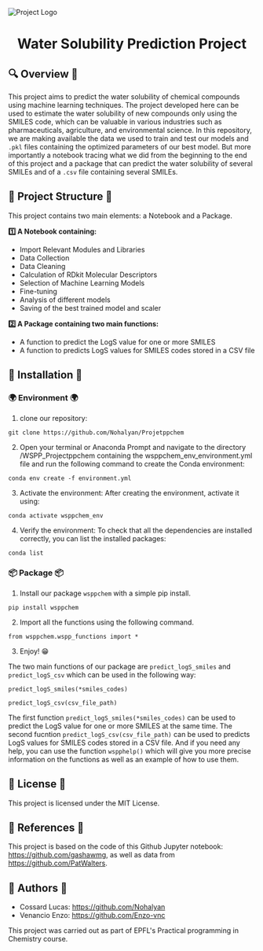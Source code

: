 ![Project Logo](assets/WSPP_logo.png)

<h1 align="center">
Water Solubility Prediction Project
</h1>

## 🔍 Overview 🔎
This project aims to predict the water solubility of chemical compounds using machine learning techniques. The project developed here can be used to estimate the water solubility of new compounds only using the SMILES code, which can be valuable in various industries such as pharmaceuticals, agriculture, and environmental science.
In this repository, we are making available the data we used to train and test our models and `.pkl` files containing the optimized parameters of our best model. But more importantly a notebook tracing what we did from the beginning to the end of this project and a package that can predict the water solubility of several SMILEs and of a `.csv` file containing several SMILEs. 

## 📝 Project Structure 📝
This project contains two main elements: a Notebook and a Package.

**1️⃣ A Notebook containing:**
- Import Relevant Modules and Libraries
- Data Collection
- Data Cleaning
- Calculation of RDkit Molecular Descriptors
- Selection of Machine Learning Models
- Fine-tuning
- Analysis of different models
- Saving of the best trained model and scaler

**2️⃣ A Package containing two main functions:**

-  A function to predict the LogS value for one or more  SMILES
-  A function to predicts LogS values for SMILES codes stored in a CSV file
 
## 🔨 Installation 🔨
### 🌍 Environment 🌍
1. clone our repository:
```
git clone https://github.com/Nohalyan/Projetppchem
```

2. Open your terminal or Anaconda Prompt and navigate to the directory /WSPP_Projectppchem containing the wsppchem_env_environment.yml file and run the following command to create the Conda environment:
```
conda env create -f environment.yml
```

3. Activate the environment: After creating the environment, activate it using:
```
conda activate wsppchem_env
```

4. Verify the environment: To check that all the dependencies are installed correctly, you can list the installed packages:
```
conda list
```

### 📦 Package 📦

1. Install our package `wsppchem` with a simple pip install.
```
pip install wsppchem
```

2. Import all the functions using the following command.
```
from wsppchem.wspp_functions import *
```
3. Enjoy! 😁

The two main functions of our package are `predict_logS_smiles` and `predict_logS_csv` which can be used in the following way:
```
predict_logS_smiles(*smiles_codes)
```

```
predict_logS_csv(csv_file_path)
```

The first function `predict_logS_smiles(*smiles_codes)` can be used to predict the LogS value for one or more SMILES at the same time.
The second fucntion `predict_logS_csv(csv_file_path)` can be used to predicts LogS values for SMILES codes stored in a CSV file.
And if you need any help, you can use the function `wspphelp()` which will give you more precise information on the functions as well as an example of how to use them. 

## 📗 License 📕
This project is licensed under the MIT License.

## 📜 References 📜
This project is based on the code of this Github Jupyter notebook: https://github.com/gashawmg, as well as data from https://github.com/PatWalters. 

## 📖 Authors 📖
- Cossard Lucas: https://github.com/Nohalyan
- Venancio Enzo: https://github.com/Enzo-vnc

This project was carried out as part of EPFL's Practical programming in Chemistry course.
